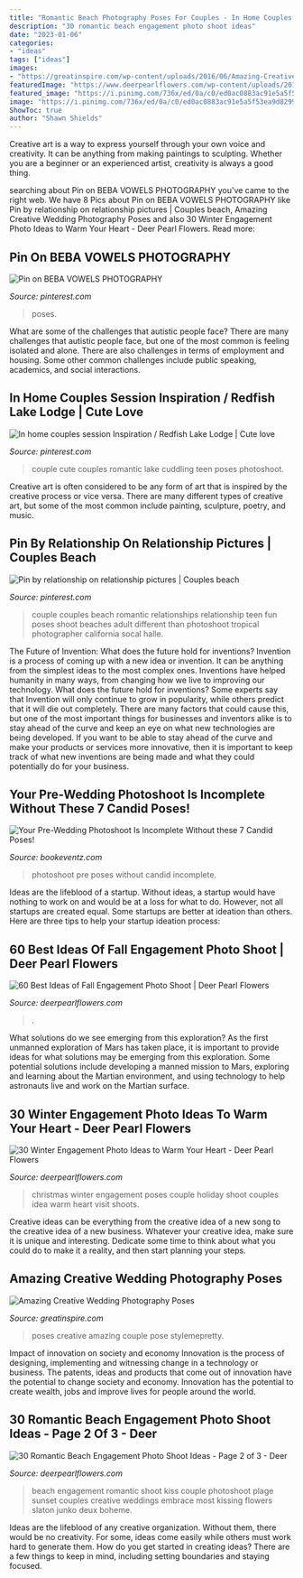 ```yaml
---
title: "Romantic Beach Photography Poses For Couples - In Home Couples Session Inspiration / Redfish Lake Lodge"
description: "30 romantic beach engagement photo shoot ideas"
date: "2023-01-06"
categories:
- "ideas"
tags: ["ideas"]
images:
- "https://greatinspire.com/wp-content/uploads/2016/06/Amazing-Creative-Wedding-Photography-Poses-21.jpg"
featuredImage: "https://www.deerpearlflowers.com/wp-content/uploads/2016/08/Fall-Engagement-Photo-Shoot-and-Poses-Ideas-20.jpg"
featured_image: "https://i.pinimg.com/736x/ed/0a/c0/ed0ac0883ac91e5a5f53ea9d829915de.jpg"
image: "https://i.pinimg.com/736x/ed/0a/c0/ed0ac0883ac91e5a5f53ea9d829915de.jpg"
ShowToc: true
author: "Shawn Shields"
---
```



Creative art is a way to express yourself through your own voice and creativity. It can be anything from making paintings to sculpting. Whether you are a beginner or an experienced artist, creativity is always a good thing.

	

		
searching about Pin on BEBA VOWELS PHOTOGRAPHY you've came to the right web. We have 8 Pics about Pin on BEBA VOWELS PHOTOGRAPHY like Pin by relationship on relationship pictures | Couples beach, Amazing Creative Wedding Photography Poses and also 30 Winter Engagement Photo Ideas to Warm Your Heart - Deer Pearl Flowers. Read more:
		
    
## Pin On BEBA VOWELS PHOTOGRAPHY

<img loading=lazy src="https://i.pinimg.com/736x/ed/0a/c0/ed0ac0883ac91e5a5f53ea9d829915de.jpg" onerror="this.onerror=null;this.src='https://tse4.mm.bing.net/th?id=OIP.y23usUHfSrQY1nsqBr-smAHaLG&amp;pid=15.1';" alt="Pin on BEBA VOWELS PHOTOGRAPHY">

_Source: pinterest.com_

>poses. 

	

What are some of the challenges that autistic people face?
There are many challenges that autistic people face, but one of the most common is feeling isolated and alone. There are also challenges in terms of employment and housing. Some other common challenges include public speaking, academics, and social interactions.

    
## In Home Couples Session Inspiration / Redfish Lake Lodge | Cute Love

<img loading=lazy src="https://i.pinimg.com/originals/e5/a4/20/e5a420d32ad7835df1a538c06d59b05a.jpg" onerror="this.onerror=null;this.src='https://tse4.mm.bing.net/th?id=OIP.uzRJaDTRjQSLtrfs2vGsmwHaKp&amp;pid=15.1';" alt="In home couples session Inspiration / Redfish Lake Lodge | Cute love">

_Source: pinterest.com_

>couple cute couples romantic lake cuddling teen poses photoshoot. 

	

Creative art is often considered to be any form of art that is inspired by the creative process or vice versa. There are many different types of creative art, but some of the most common include painting, sculpture, poetry, and music.

    
## Pin By Relationship On Relationship Pictures | Couples Beach

<img loading=lazy src="https://i.pinimg.com/originals/e8/3e/01/e83e0162739187eaef3fb12ff897e8b4.jpg" onerror="this.onerror=null;this.src='https://tse3.mm.bing.net/th?id=OIP.XiO047zMPS2TUUOipMTRrAHaLH&amp;pid=15.1';" alt="Pin by relationship on relationship pictures | Couples beach">

_Source: pinterest.com_

>couple couples beach romantic relationships relationship teen fun poses shoot beaches adult different than photoshoot tropical photographer california socal halle. 

	

The Future of Invention: What does the future hold for inventions?
Invention is a process of coming up with a new idea or invention. It can be anything from the simplest ideas to the most complex ones. Inventions have helped humanity in many ways, from changing how we live to improving our technology. What does the future hold for inventions? Some experts say that Invention will only continue to grow in popularity, while others predict that it will die out completely. There are many factors that could cause this, but one of the most important things for businesses and inventors alike is to stay ahead of the curve and keep an eye on what new technologies are being developed. If you want to be able to stay ahead of the curve and make your products or services more innovative, then it is important to keep track of what new inventions are being made and what they could potentially do for your business.

    
## Your Pre-Wedding Photoshoot Is Incomplete Without These 7 Candid Poses!

<img loading=lazy src="http://www.bookeventz.com/blog/wp-content/uploads/2016/05/x35.jpg.pagespeed.ic.PXhbKqgPzq.jpg" onerror="this.onerror=null;this.src='https://tse4.mm.bing.net/th?id=OIP.8rxypjC_6rjlt318oqWtqQHaLG&amp;pid=15.1';" alt="Your Pre-Wedding Photoshoot Is Incomplete Without these 7 Candid Poses!">

_Source: bookeventz.com_

>photoshoot pre poses without candid incomplete. 

	

Ideas are the lifeblood of a startup. Without ideas, a startup would have nothing to work on and would be at a loss for what to do. However, not all startups are created equal. Some startups are better at ideation than others. Here are three tips to help your startup ideation process:

    
## 60 Best Ideas Of Fall Engagement Photo Shoot | Deer Pearl Flowers

<img loading=lazy src="https://www.deerpearlflowers.com/wp-content/uploads/2016/08/Fall-Engagement-Photo-Shoot-and-Poses-Ideas-20.jpg" onerror="this.onerror=null;this.src='https://tse1.mm.bing.net/th?id=OIP.fmVzp6Lr_O-8B3jWsf_bNgHaLH&amp;pid=15.1';" alt="60 Best Ideas of Fall Engagement Photo Shoot | Deer Pearl Flowers">

_Source: deerpearlflowers.com_

>. 

	

What solutions do we see emerging from this exploration?
As the first unmanned exploration of Mars has taken place, it is important to provide ideas for what solutions may be emerging from this exploration. Some potential solutions include developing a manned mission to Mars, exploring and learning about the Martian environment, and using technology to help astronauts live and work on the Martian surface.

    
## 30 Winter Engagement Photo Ideas To Warm Your Heart - Deer Pearl Flowers

<img loading=lazy src="https://www.deerpearlflowers.com/wp-content/uploads/2016/10/Winter-Engagement-Photo-Shoot-and-Poses-Ideas-12.jpg" onerror="this.onerror=null;this.src='https://tse1.mm.bing.net/th?id=OIP.oXBioVuyVCMEswGIi79oKwHaLH&amp;pid=15.1';" alt="30 Winter Engagement Photo Ideas to Warm Your Heart - Deer Pearl Flowers">

_Source: deerpearlflowers.com_

>christmas winter engagement poses couple holiday shoot couples idea warm heart visit shoots. 

	

Creative ideas can be everything from the creative idea of a new song to the creative idea of a new business. Whatever your creative idea, make sure it is unique and interesting. Dedicate some time to think about what you could do to make it a reality, and then start planning your steps.

    
## Amazing Creative Wedding Photography Poses

<img loading=lazy src="https://greatinspire.com/wp-content/uploads/2016/06/Amazing-Creative-Wedding-Photography-Poses-21.jpg" onerror="this.onerror=null;this.src='https://tse4.mm.bing.net/th?id=OIP.nqTLn9PegxIau-h6DwevagHaLH&amp;pid=15.1';" alt="Amazing Creative Wedding Photography Poses">

_Source: greatinspire.com_

>poses creative amazing couple pose stylemepretty. 

	

Impact of innovation on society and economy
Innovation is the process of designing, implementing and witnessing change in a technology or business. The patents, ideas and products that come out of innovation have the potential to change society and economy. Innovation has the potential to create wealth, jobs and improve lives for people around the world.

    
## 30 Romantic Beach Engagement Photo Shoot Ideas - Page 2 Of 3 - Deer

<img loading=lazy src="https://www.deerpearlflowers.com/wp-content/uploads/2016/10/Beach-Engagement-Photo-Shoot-Ideas-10.jpg" onerror="this.onerror=null;this.src='https://tse4.mm.bing.net/th?id=OIP.1_2LIitL6e8_ZKrVr2hUoQHaLH&amp;pid=15.1';" alt="30 Romantic Beach Engagement Photo Shoot Ideas - Page 2 of 3 - Deer">

_Source: deerpearlflowers.com_

>beach engagement romantic shoot kiss couple photoshoot plage sunset couples creative weddings embrace most kissing flowers slaton junko deux boheme. 

	

Ideas are the lifeblood of any creative organization. Without them, there would be no creativity. For some, ideas come easily while others must work hard to generate them. How do you get started in creating ideas? There are a few things to keep in mind, including setting boundaries and staying focused.

